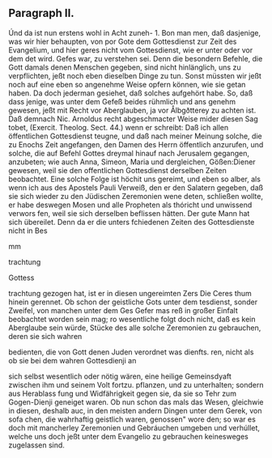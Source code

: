 
<!-- Seite 481 -->
Paragraph  II.
--------------


Únd da ist nun erstens wohl in Acht zuneh- 1. Bon man men, daß dasjenige, was wir hier behaupten, von por Gote dem Gottesdienst zur Zeit des Evangelium, und hier geres nicht vom Gottesdienst, wie er unter oder vor dem det wird. Gefes war, zu verstehen sei. Denn die besondern Befehle, die Gott damals denen Menschen gegeben, sind nicht hinlänglich, uns zu verpflichten, jeßt noch eben dieselben Dinge zu tun. Sonst müssten wir jeßt noch auf eine eben so angenehme Weise opfern können, wie sie getan haben. Da doch jederman gesiehet, daß solches aufgehört habe. So, daß dass jenige, was unter dem Gefeß beides rühmlich und ans genehm gewesen, jeßt mit Recht vor Aberglauben, ja vor Ålbgðtterey zu achten ist. Daß demnach Nic. Arnoldus recht abgeschmacter Weise mider diesen Sag tobet, (Exercit. Theolog. Sect. 44.) wenn er schreibt: Daß ich allen öffentlichen Gottesdienst teugne, und daß nach meiner Meinung solche, die zu Enochs Zeit angefangen, den Damen des Herrn öffentlich anzurufen, und solche, die auf Befehl Gottes dreymal hinauf nach Jerusalem gegangen, anzubeten; wie auch Anna, Simeon, Maria und dergleichen, Gößen:Diener gewesen, weil sie den offentlichen Gottesdienst derselben Zeiten beobachtet. Eine solche Folge ist höchit uns gereimt, und eben so alber, als wenn ich aus des Apostels Pauli Verweiß, den er den Salatern gegeben, daß sie sich wieder zu den Jüdischen Zeremonien wene deten, schließen wollte, er habe deswegen Mosen und alle Propheten als thóricht und unwissend verwors fen, weil sie sich derselben beflissen hätten. Der gute Mann hat sich übereilet. Denn da er die unters fchiedenen Zeiten des Gottesdienste nicht in Bes

mm

trachtung

Gottess
<!-- Seite 482 -->
trachtung gezogen hat, ist er in diesen ungereimten Zers Die Ceres thum hinein gerennet. Ob schon der geistliche Gots unter dem tesdienst, sonder Zweifel, von manchen unter dem Ges Gefer mas reß in großer Einfalt beobachtet worden sein mag; ro wesentliche folgt doch nicht, daß es kein Aberglaube sein würde, Stücke des alle solche Zeremonien zu gebrauchen, deren sie sich wahren

bedienten, die von Gott denen Juden verordnet was dienfts. ren, nicht als ob sie bei dem wahren Gottesdienji an

sich selbst wesentlich oder nötig wären, eine heilige Gemeinsdyaft zwischen ihm und seinem Volt fortzu. pflanzen, und zu unterhalten; sondern aus Herablass fung und Widfährigkeit gegen sie, da sie so Tehr zum Gogen-Dienji geneiget waren. Ob nun schon das mals das Wesen, gleichwie in diesen, deshalb auc, in den meisten andern Dingen unter dem Gerek, von sofa chen, die wahrhaftig geistlich waren, genossen" wore den; so war es doch mit mancherley Zeremonien und Gebráuchen umgeben und verhúllet, welche uns doch jeßt unter dem Evangelio zu gebrauchen keinesweges zugelassen sind.

